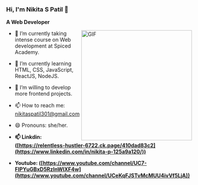 ### Hi, I'm Nikita S Patil 👋

**A Web Developer**

<img align="right" alt="GIF" height="300px" width="300px" src="./assets/skr-sig.gif" />

- 🔭 I’m currently taking intense course on Web development at Spiced Academy.
- 🌱 I’m currently learning HTML, CSS, JavaScript, ReactJS, NodeJS.
- 👯 I’m willing to develop more frontend projects.
- 📫 How to reach me: nikitaspatil301@gmail.com
- 😄 Pronouns: she/her.
- **📫 Linkdin: ([https://relentless-hustler-6722.ck.page/410dad83c2](https://www.linkedin.com/in/nikita-p-125a9a120/))**

- **Youtube: ([https://www.youtube.com/channel/UC7-FIPYuGBxD5RzInWIXF4w](https://www.youtube.com/channel/UCeKqFJSTvMcMUU4ivVf5LjA))**




